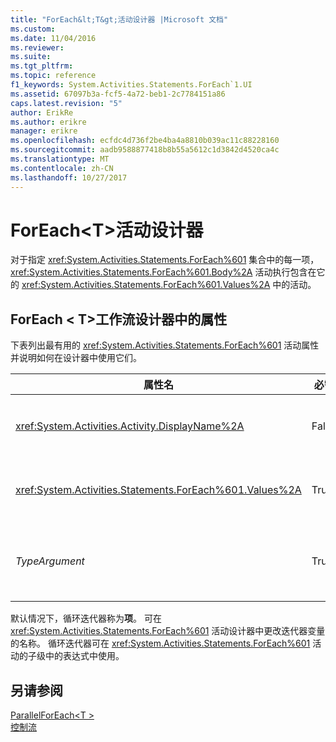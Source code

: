```yaml
---
title: "ForEach&lt;T&gt;活动设计器 |Microsoft 文档"
ms.custom: 
ms.date: 11/04/2016
ms.reviewer: 
ms.suite: 
ms.tgt_pltfrm: 
ms.topic: reference
f1_keywords: System.Activities.Statements.ForEach`1.UI
ms.assetid: 67097b3a-fcf5-4a72-beb1-2c7784151a86
caps.latest.revision: "5"
author: ErikRe
ms.author: erikre
manager: erikre
ms.openlocfilehash: ecfdc4d736f2be4ba4a8810b039ac11c88228160
ms.sourcegitcommit: aadb9588877418b8b55a5612c1d3842d4520ca4c
ms.translationtype: MT
ms.contentlocale: zh-CN
ms.lasthandoff: 10/27/2017
---
```

# <a name="foreachlttgt-activity-designer"></a>ForEach&lt;T&gt;活动设计器
对于指定 <xref:System.Activities.Statements.ForEach%601> 集合中的每一项，<xref:System.Activities.Statements.ForEach%601.Body%2A> 活动执行包含在它的 <xref:System.Activities.Statements.ForEach%601.Values%2A> 中的活动。  
  
## <a name="foreacht-properties-in-the-workflow-designer"></a>ForEach < T\>工作流设计器中的属性  
 下表列出最有用的 <xref:System.Activities.Statements.ForEach%601> 活动属性并说明如何在设计器中使用它们。  
  
|属性名|必需|用法|  
|-------------------|--------------|-----------|  
|<xref:System.Activities.Activity.DisplayName%2A>|False|<xref:System.Activities.Statements.ForEach%601> 活动的友好名称。 默认值是 ForEach < Int32\>。 虽然 <xref:System.Activities.Activity.DisplayName%2A> 值不是绝对必需的，但最好使用该属性值。|  
|<xref:System.Activities.Statements.ForEach%601.Values%2A>|True|要循环访问的项的集合。 若要设置<xref:System.Activities.Statements.ForEach%601.Values%2A>，键入一个[!INCLUDE[vbprvb](../code-quality/includes/vbprvb_md.md)]中的表达式**值**框**ForEach < T\>** 活动设计器或在属性网格中。|  
|*TypeArgument*|True|中的项的类型<xref:System.Activities.Statements.ForEach%601.Values%2A>由泛型参数指定的集合*T*。默认情况下， *TypeArgument*设置为**Int32**。 若要更改类型，将更改的值*TypeArgument*在属性网格中的组合框。|  
  
 默认情况下，循环迭代器称为**项**。 可在 <xref:System.Activities.Statements.ForEach%601> 活动设计器中更改迭代器变量的名称。 循环迭代器可在 <xref:System.Activities.Statements.ForEach%601> 活动的子级中的表达式中使用。  
  
## <a name="see-also"></a>另请参阅  
 [ParallelForEach\<T >](../workflow-designer/parallelforeach-t-activity-designer.md)   
 [控制流](../workflow-designer/control-flow-activity-designers.md)